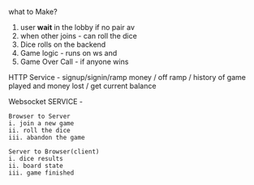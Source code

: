 what to Make?
1. user **wait** in the lobby if no pair av
2. when other joins  - can roll the dice
3. Dice rolls on the backend
4. Game logic - runs on ws and 
5. Game Over Call - if anyone wins
   
HTTP Service - 
   signup/signin/ramp money / off ramp / history of game played and money lost / get current balance


Websocket SERVICE - 

    Browser to Server
    i. join a new game
    ii. roll the dice
    iii. abandon the game

    Server to Browser(client)
    i. dice results
    ii. board state
    iii. game finished
